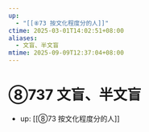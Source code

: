 ```yaml
---
up:
  - "[[⑧73 按文化程度分的人]]"
ctime: 2025-03-01T14:02:51+08:00
aliases:
  - 文盲、半文盲
mtime: 2025-09-09T12:37:04+08:00
---
```


# ⑧737 文盲、半文盲

- up: [[⑧73 按文化程度分的人]]
